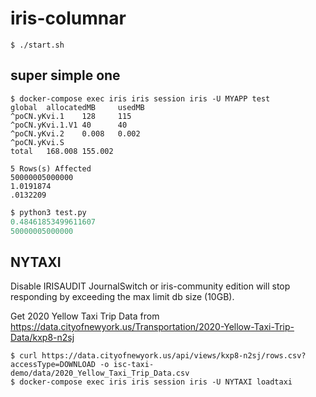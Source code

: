 # iris-columnar

```
$ ./start.sh
```

## super simple one
```
$ docker-compose exec iris iris session iris -U MYAPP test
global  allocatedMB     usedMB
^poCN.yKvi.1    128     115
^poCN.yKvi.1.V1 40      40
^poCN.yKvi.2    0.008   0.002
^poCN.yKvi.S
total   168.008 155.002

5 Rows(s) Affected
50000005000000
1.0191874
.0132209
```

```python
$ python3 test.py
0.48461853499611607
50000005000000
```

## NYTAXI 

Disable IRISAUDIT JournalSwitch or iris-community edition will stop responding by exceeding the max limit db size (10GB).

Get 2020 Yellow Taxi Trip Data from https://data.cityofnewyork.us/Transportation/2020-Yellow-Taxi-Trip-Data/kxp8-n2sj

```
$ curl https://data.cityofnewyork.us/api/views/kxp8-n2sj/rows.csv?accessType=DOWNLOAD -o isc-taxi-demo/data/2020_Yellow_Taxi_Trip_Data.csv
$ docker-compose exec iris iris session iris -U NYTAXI loadtaxi
```

